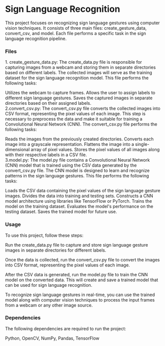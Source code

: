 <h1>Sign Language Recognition</h1>


This project focuses on recognizing sign language gestures using computer vision techniques. It consists of three main files: create_gesture_data, convert_csv, and model. Each file performs a specific task in the sign language recognition pipeline.

<h3>Files</h3>
1. create_gesture_data.py: 
The create_data.py file is responsible for capturing images from a webcam and storing them in separate directories based on different labels. The collected images will serve as the training dataset for the sign language recognition model. This file performs the following tasks:

Utilizes the webcam to capture frames.
Allows the user to assign labels to different sign language gestures.
Saves the captured images in separate directories based on their assigned labels.</br>
2.convert_csv.py: The convert_csv.py file converts the collected images into CSV format, representing the pixel values of each image. This step is necessary to preprocess the data and make it suitable for training a Convolutional Neural Network (CNN). The convert_csv.py file performs the following tasks:

Reads the images from the previously created directories.
Converts each image into a grayscale representation.
Flattens the image into a single-dimensional array of pixel values.
Stores the pixel values of all images along with their respective labels in a CSV file.</br>
3.model.py: The model.py file contains a Convolutional Neural Network (CNN) model that is trained using the CSV data generated by the convert_csv.py file. The CNN model is designed to learn and recognize patterns in the sign language gestures. This file performs the following tasks:

Loads the CSV data containing the pixel values of the sign language gesture images.
Divides the data into training and testing sets.
Constructs a CNN model architecture using libraries like TensorFlow or PyTorch.
Trains the model on the training dataset.
Evaluates the model's performance on the testing dataset.
Saves the trained model for future use.
<h3>Usage</h3>
To use this project, follow these steps:

Run the create_data.py file to capture and store sign language gesture images in separate directories for different labels.

Once the data is collected, run the convert_csv.py file to convert the images into CSV format, representing the pixel values of each image.

After the CSV data is generated, run the model.py file to train the CNN model on the converted data. This will create and save a trained model that can be used for sign language recognition.

To recognize sign language gestures in real-time, you can use the trained model along with computer vision techniques to process the input frames from a webcam or any other image source.

<h3>Dependencies</h3>
The following dependencies are required to run the project:

Python,
OpenCV,
NumPy,
Pandas,
TensorFlow
